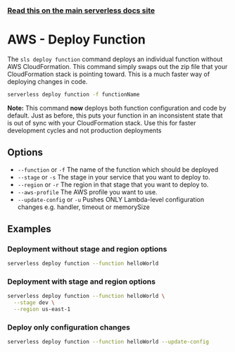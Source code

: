 <!--
title: Serverless Framework Commands - AWS Lambda - Deploy Function
description: Deploy your AWS Lambda functions quickly without CloudFormation
short_title: Commands - Deploy Function
keywords:
  [
    'Serverless',
    'Framework',
    'AWS',
    'Lambda',
    'Deploy Function',
    'Serverless AWS Lambda Commands',
    'AWS Lambda Deployment',
    'Serverless Framework CLI',
    'Serverless Deploy Function',
  ]
-->

<!-- DOCS-SITE-LINK:START automatically generated  -->

### [Read this on the main serverless docs site](https://www.serverless.com/framework/docs/providers/aws/cli-reference/deploy-function)

<!-- DOCS-SITE-LINK:END -->

# AWS - Deploy Function

The `sls deploy function` command deploys an individual function without AWS CloudFormation. This command simply swaps out the zip file that your CloudFormation stack is pointing toward. This is a much faster way of deploying changes in code.

```bash
serverless deploy function -f functionName
```

**Note:** This command **now** deploys both function configuration and code by
default. Just as before, this puts your function in an inconsistent state that
is out of sync with your CloudFormation stack. Use this for faster development
cycles and not production deployments

## Options

- `--function` or `-f` The name of the function which should be deployed
- `--stage` or `-s` The stage in your service that you want to deploy to.
- `--region` or `-r` The region in that stage that you want to deploy to.
- `--aws-profile` The AWS profile you want to use.
- `--update-config` or `-u` Pushes ONLY Lambda-level configuration changes e.g. handler, timeout or memorySize

## Examples

### Deployment without stage and region options

```bash
serverless deploy function --function helloWorld
```

### Deployment with stage and region options

```bash
serverless deploy function --function helloWorld \
  --stage dev \
  --region us-east-1
```

### Deploy only configuration changes

```bash
serverless deploy function --function helloWorld --update-config
```

